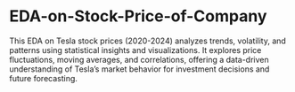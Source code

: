 # EDA-on-Stock-Price-of-Company
This EDA on Tesla stock prices (2020-2024) analyzes trends, volatility, and patterns using statistical insights and visualizations. It explores price fluctuations, moving averages, and correlations, offering a data-driven understanding of Tesla’s market behavior for investment decisions and future forecasting.
